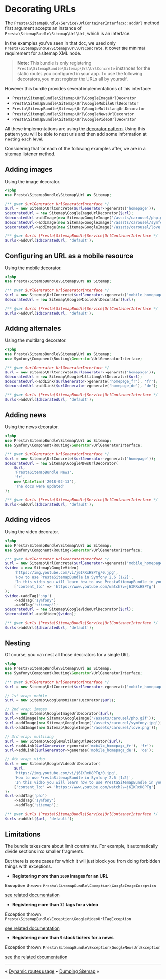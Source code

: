 # Decorating URLs

The `Presta\SitemapBundle\Service\UrlContainerInterface::addUrl` method first argument accepts
an instance of `Presta\SitemapBundle\Sitemap\Url\Url`, which is an interface.

In the examples you've seen in that doc, we used only `Presta\SitemapBundle\Sitemap\Url\UrlConcrete`.
It cover the minimal requirement for a sitemap XML node.

> **Note:** This bundle is only registering `Presta\SitemapBundle\Sitemap\Url\UrlConcrete`
>           instances for the static routes you configured in your app.
>           To use the following decorators, you must register the URLs all by yourself.

However this bundle provides several implementations of this interface:

- `Presta\SitemapBundle\Sitemap\Url\GoogleImageUrlDecorator`
- `Presta\SitemapBundle\Sitemap\Url\GoogleMobileUrlDecorator`
- `Presta\SitemapBundle\Sitemap\Url\GoogleMultilangUrlDecorator`
- `Presta\SitemapBundle\Sitemap\Url\GoogleNewsUrlDecorator`
- `Presta\SitemapBundle\Sitemap\Url\GoogleVideoUrlDecorator`

All these implementations are using the [decorator pattern](https://en.wikipedia.org/wiki/Decorator_pattern).
Using this pattern you will be able to nest urls and then add some information at nesting each level.

Considering that for each of the following examples after, we are in a sitemap listener method.


## Adding images

Using the image decorator.

```php
<?php
use Presta\SitemapBundle\Sitemap\Url as Sitemap;

/** @var $urlGenerator UrlGeneratorInterface */
$url = new Sitemap\UrlConcrete($urlGenerator->generate('homepage'));
$decoratedUrl = new Sitemap\GoogleImageUrlDecorator($url);
$decoratedUrl->addImage(new Sitemap\GoogleImage('/assets/carousel/php.gif'));
$decoratedUrl->addImage(new Sitemap\GoogleImage('/assets/carousel/symfony.jpg'));
$decoratedUrl->addImage(new Sitemap\GoogleImage('/assets/carousel/love.png'));

/** @var $urls \Presta\SitemapBundle\Service\UrlContainerInterface */
$urls->addUrl($decoratedUrl, 'default');
```


## Configuring an URL as a mobile resource

Using the mobile decorator.

```php
<?php
use Presta\SitemapBundle\Sitemap\Url as Sitemap;

/** @var $urlGenerator UrlGeneratorInterface */
$url = new Sitemap\UrlConcrete($urlGenerator->generate('mobile_homepage'));
$decoratedUrl = new Sitemap\GoogleMobileUrlDecorator($url);

/** @var $urls \Presta\SitemapBundle\Service\UrlContainerInterface */
$urls->addUrl($decoratedUrl, 'default');
```


## Adding alternales

Using the multilang decorator.

```php
<?php
use Presta\SitemapBundle\Sitemap\Url as Sitemap;
use Symfony\Component\Routing\Generator\UrlGeneratorInterface;

/** @var $urlGenerator UrlGeneratorInterface */
$url = new Sitemap\UrlConcrete($urlGenerator->generate('homepage'));
$decoratedUrl = new Sitemap\GoogleMultilangUrlDecorator($url);
$decoratedUrl->addLink($urlGenerator->generate('homepage_fr'), 'fr');
$decoratedUrl->addLink($urlGenerator->generate('homepage_de'), 'de');

/** @var $urls \Presta\SitemapBundle\Service\UrlContainerInterface */
$urls->addUrl($decoratedUrl, 'default');
```


## Adding news

Using the news decorator.

```php
<?php
use Presta\SitemapBundle\Sitemap\Url as Sitemap;
use Symfony\Component\Routing\Generator\UrlGeneratorInterface;

/** @var $urlGenerator UrlGeneratorInterface */
$url = new Sitemap\UrlConcrete($urlGenerator->generate('homepage'));
$decoratedUrl = new Sitemap\GoogleNewsUrlDecorator(
    $url,
    'PrestaSitemapBundle News',
    'fr',
    new \DateTime('2018-02-13'),
    'The docs were updated'
);

/** @var $urls \Presta\SitemapBundle\Service\UrlContainerInterface */
$urls->addUrl($decoratedUrl, 'default');
```


## Adding videos

Using the video decorator.

```php
<?php
use Presta\SitemapBundle\Sitemap\Url as Sitemap;
use Symfony\Component\Routing\Generator\UrlGeneratorInterface;

/** @var $urlGenerator UrlGeneratorInterface */
$url = new Sitemap\UrlConcrete($urlGenerator->generate('mobile_homepage'));
$video = new Sitemap\GoogleVideo(
    'https://img.youtube.com/vi/j6IKRxH8PTg/0.jpg',
    'How to use PrestaSitemapBundle in Symfony 2.6 [1/2]',
    'In this video you will learn how to use PrestaSitemapBundle in your Symfony 2.6 projects',
    ['content_loc' => 'https://www.youtube.com/watch?v=j6IKRxH8PTg']
);
$video->addTag('php')
    ->addTag('symfony')
    ->addTag('sitemap');
$decoratedUrl = new Sitemap\GoogleVideoUrlDecorator($url);
$decoratedUrl->addVideo($video);

/** @var $urls \Presta\SitemapBundle\Service\UrlContainerInterface */
$urls->addUrl($decoratedUrl, 'default');
```


## Nesting

Of course, you can nest all those decorators for a single URL.

```php
<?php
use Presta\SitemapBundle\Sitemap\Url as Sitemap;
use Symfony\Component\Routing\Generator\UrlGeneratorInterface;

/** @var $urlGenerator UrlGeneratorInterface */
$url = new Sitemap\UrlConcrete($urlGenerator->generate('mobile_homepage', [], UrlGeneratorInterface::ABSOLUTE_URL));

// 1st wrap: mobile
$url = new Sitemap\GoogleMobileUrlDecorator($url);

// 2nd wrap: images
$url = new Sitemap\GoogleImageUrlDecorator($url);
$url->addImage(new Sitemap\GoogleImage('/assets/carousel/php.gif'));
$url->addImage(new Sitemap\GoogleImage('/assets/carousel/symfony.jpg'));
$url->addImage(new Sitemap\GoogleImage('/assets/carousel/love.png'));

// 3rd wrap: multilang
$url = new Sitemap\GoogleMultilangUrlDecorator($url);
$url->addLink($urlGenerator->generate('mobile_homepage_fr'), 'fr');
$url->addLink($urlGenerator->generate('mobile_homepage_de'), 'de');

// 4th wrap: video
$url = new Sitemap\GoogleVideoUrlDecorator(
    $url,
    'https://img.youtube.com/vi/j6IKRxH8PTg/0.jpg',
    'How to use PrestaSitemapBundle in Symfony 2.6 [1/2]',
    'In this video you will learn how to use PrestaSitemapBundle in your Symfony 2.6 projects',
    ['content_loc' => 'https://www.youtube.com/watch?v=j6IKRxH8PTg']
);
$url->addTag('php')
    ->addTag('symfony')
    ->addTag('sitemap');

/** @var $urls \Presta\SitemapBundle\Service\UrlContainerInterface */
$urls->addUrl($url, 'default');
```


## Limitations

The bundle takes care about limit constraints. For example, it automatically divide sections into smaller fragments.

But there is some cases for which it will just block you from doing forbidden things with exceptions.

- **Registering more than `1000` images for an URL**

Exception thrown: `Presta\SitemapBundle\Exception\GoogleImageException`

[see related documentation](https://support.google.com/webmasters/answer/178636)


- **Registering more than `32` tags for a video**

Exception thrown: `Presta\SitemapBundle\Exception\GoogleVideoUrlTagException`

[see related documentation](https://developers.google.com/webmasters/videosearch/sitemaps)


- **Registering more than `5` stock tickers for a news**

Exception thrown: `Presta\SitemapBundle\Exception\GoogleNewsUrlException`

[see the related documentation](https://support.google.com/webmasters/answer/74288)


---

« [Dynamic routes usage](4-dynamic-routes-usage.md) • [Dumping Sitemap](6-dumping-sitemap.md) »
